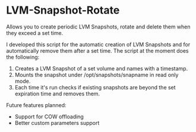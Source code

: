 LVM-Snapshot-Rotate
===================

Allows you to create periodic LVM Snapshots, rotate and delete them when they exceed a set time.

I developed this script for the automatic creation of LVM Snapshots and for automatically remove them after a set time.
The script at the moment does the following:

1. Creates a LVM Snapshot of a set volume and names with a timestamp.
2. Mounts the snapshot under /opt/snapshots/snapname in read only mode.
3. Each time it's run checks if existing snapshots are beyond the set expiration time and removes them.

Future features planned:
* Support for COW offloading
* Better custom parameters support
